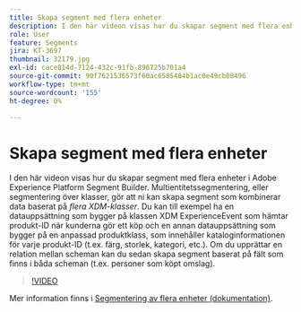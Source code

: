 ```yaml
---
title: Skapa segment med flera enheter
description: I den här videon visas hur du skapar segment med flera enheter i Adobe Experience Platform Segment Builder.  Multientitetssegmentering, eller segmentering över klasser, gör att ni kan skapa segment som kombinerar data baserat på flera XDM-klasser.
role: User
feature: Segments
jira: KT-3697
thumbnail: 32179.jpg
exl-id: cace814d-7124-432c-91fb-896725b701a4
source-git-commit: 90f7621536573f60ac6585404b1ac0e49cb08496
workflow-type: tm+mt
source-wordcount: '155'
ht-degree: 0%

---
```


# Skapa segment med flera enheter

I den här videon visas hur du skapar segment med flera enheter i Adobe Experience Platform Segment Builder.  Multientitetssegmentering, eller segmentering över klasser, gör att ni kan skapa segment som kombinerar data baserat på *flera XDM-klasser*. Du kan till exempel ha en datauppsättning som bygger på klassen XDM ExperienceEvent som hämtar produkt-ID när kunderna gör ett köp och en annan datauppsättning som bygger på en anpassad produktklass, som innehåller kataloginformationen för varje produkt-ID (t.ex. färg, storlek, kategori, etc.). Om du upprättar en relation mellan scheman kan du sedan skapa segment baserat på fält som finns i båda scheman (t.ex. personer som köpt omslag).

<!--Segment context (segment payload) allows you to provide key contextual details, such as a visitor's abandoned cart contents, in your segment definition so you can send personalized messages.-->

>[!VIDEO](https://video.tv.adobe.com/v/32179?quality=12&learn=on)

Mer information finns i [Segmentering av flera enheter (dokumentation)](https://experienceleague.adobe.com/docs/experience-platform/segmentation/multi-entity-segmentation.html).
